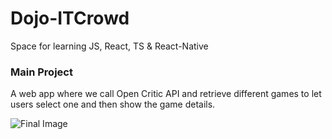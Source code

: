 # Dojo-ITCrowd
Space for learning JS, React, TS &amp; React-Native

### Main Project
A web app where we call Open Critic API and retrieve different games to let users select one and then show the game details.

![Final Image](https://user-images.githubusercontent.com/100100565/172270362-2ff7b9f2-9678-458d-ac36-f5e4f3f7a772.png)
